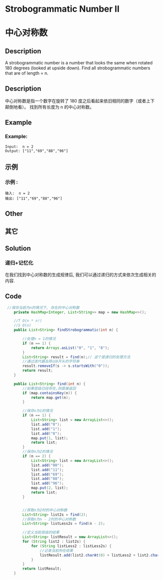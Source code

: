 # Strobogrammatic Number II
# 中心对称数

## Description
A strobogrammatic number is a number that looks the same when rotated 180 degrees (looked at upside down).
Find all strobogrammatic numbers that are of length = n.

## Description
中心对称数是指一个数字在旋转了 180 度之后看起来依旧相同的数字（或者上下颠倒地看）。
找到所有长度为 n 的中心对称数。

## Example
### Example:
    Input:  n = 2
    Output: ["11","69","88","96"]

## 示例
### 示例 :
    输入:  n = 2
    输出: ["11","69","88","96"]

## Other

## 其它


## Solution
### 递归+记忆化
在我们找到中心对称数的生成规律后, 我们可以通过递归的方式来依次生成相关的内容.


## Code 

```java
 //保存当前为n的情况下, 存在的中心对称数
    private HashMap<Integer, List<String>> map = new HashMap<>();

    //T O(n * n!)
    //S O(n)
    public List<String> findStrobogrammatic(int n) {

        //处理n = 1的情况
        if (n == 1) {
            return Arrays.asList("0", "1", "8");
        }
        List<String> result = find(n);// 这个是递归的处理方法
        //通过迭代器去除以0开头的字符串
        result.removeIf(s -> s.startsWith("0"));
        return result;
    }

    public List<String> find(int n) {
        //如果层级已经存在,则直接返回
        if (map.containsKey(n)) {
            return map.get(n);
        }

        //保存n为1的情况
        if (n == 1) {
            List<String> list = new ArrayList<>();
            list.add("0");
            list.add("1");
            list.add("8");
            map.put(1, list);
            return list;
        }
        //保存n为2的情况
        if (n == 2) {
            List<String> list = new ArrayList<>();
            list.add("00");
            list.add("11");
            list.add("69");
            list.add("88");
            list.add("96");
            map.put(2, list);
            return list;
        }


        //获取n为2时的中心对称数
        List<String> list2s = find(2);
        //获取n为n - 2时的中心对称数
        List<String> listLess2s = find(n - 2);

        //定义当前层级的结果
        List<String> listResult = new ArrayList<>();
        for (String list2 : list2s) {
            for (String listLess2 : listLess2s) {
                //记录当前所在结果
                listResult.add(list2.charAt(0) + listLess2 + list2.charAt(1));
            }
        }
        return listResult;
    }

```